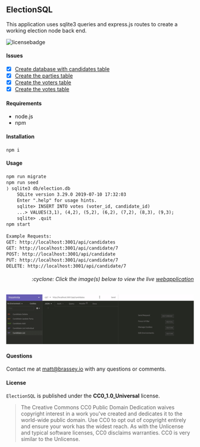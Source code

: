 ## ElectionSQL

This application uses sqlite3 queries and express.js routes to create a working election node back end.

![licensebadge](https://img.shields.io/badge/license-CC0_1.0_Universal-blue)

#### Issues

- [x] [Create database with candidates table](https://github.com/MBrassey/ElectionSQL/issues/1)
- [x] [Create the parties table](https://github.com/MBrassey/ElectionSQL/issues/2)
- [x] [Create the voters table](https://github.com/MBrassey/ElectionSQL/issues/3)
- [x] [Create the votes table](https://github.com/MBrassey/ElectionSQL/issues/4)

#### Requirements

- node.js
- npm

#### Installation

    npm i

#### Usage

    npm run migrate
    npm run seed
    ⟩ sqlite3 db/election.db
        SQLite version 3.29.0 2019-07-10 17:32:03
        Enter ".help" for usage hints.
        sqlite> INSERT INTO votes (voter_id, candidate_id)
        ...> VALUES(3,1), (4,2), (5,2), (6,2), (7,2), (8,3), (9,3);
        sqlite> .quit
    npm start

    Example Requests:
    GET: http://localhost:3001/api/candidates
    GET: http://localhost:3001/api/candidate/7
    POST: http://localhost:3001/api/candidate
    PUT: http://localhost:3001/api/candidate/7
    DELETE: http://localhost:3001/api/candidate/7

<h6><p align="right">:cyclone: Click the image(s) below to view the live <a id="Screenshots" href="https://ElectionSQL-mbrassey.herokuapp.com/">webapplication</a></p></h6>

[<p align="center"><img src="lib/Preview.gif">](https://ElectionSQL-mbrassey.herokuapp.com/)

#### Questions

Contact me at [matt@brassey.io](mailto:matt@brassey.io) with any questions or comments.

#### License

`ElectionSQL` is published under the **CC0_1.0_Universal** license.

> The Creative Commons CC0 Public Domain Dedication waives copyright interest in a work you've created and dedicates it to the world-wide public domain. Use CC0 to opt out of copyright entirely and ensure your work has the widest reach. As with the Unlicense and typical software licenses, CC0 disclaims warranties. CC0 is very similar to the Unlicense.
